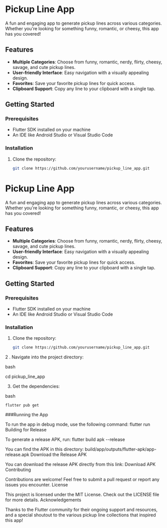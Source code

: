 # Pickup Line App

A fun and engaging app to generate pickup lines across various categories. Whether you're looking for something funny, romantic, or cheesy, this app has you covered!

## Features

- **Multiple Categories**: Choose from funny, romantic, nerdy, flirty, cheesy, savage, and cute pickup lines.
- **User-friendly Interface**: Easy navigation with a visually appealing design.
- **Favorites**: Save your favorite pickup lines for quick access.
- **Clipboard Support**: Copy any line to your clipboard with a single tap.

## Getting Started

### Prerequisites

- Flutter SDK installed on your machine
- An IDE like Android Studio or Visual Studio Code

### Installation

1. Clone the repository:

   ```bash
   git clone https://github.com/yourusername/pickup_line_app.git

# Pickup Line App

A fun and engaging app to generate pickup lines across various categories. Whether you're looking for something funny, romantic, or cheesy, this app has you covered!

## Features

- **Multiple Categories**: Choose from funny, romantic, nerdy, flirty, cheesy, savage, and cute pickup lines.
- **User-friendly Interface**: Easy navigation with a visually appealing design.
- **Favorites**: Save your favorite pickup lines for quick access.
- **Clipboard Support**: Copy any line to your clipboard with a single tap.

## Getting Started

### Prerequisites

- Flutter SDK installed on your machine
- An IDE like Android Studio or Visual Studio Code

### Installation

1. Clone the repository:

   ```bash
   git clone https://github.com/yourusername/pickup_line_app.git


2 . Navigate into the project directory:

bash

cd pickup_line_app

3. Get the dependencies:

bash

    flutter pub get

###Running the App

To run the app in debug mode, use the following command: flutter run
Building for Release

To generate a release APK, run: flutter build apk --release

You can find the APK in this directory: build/app/outputs/flutter-apk/app-release.apk
Download the Release APK

You can download the release APK directly from this link: Download APK
Contributing

Contributions are welcome! Feel free to submit a pull request or report any issues you encounter.
License

This project is licensed under the MIT License. Check out the LICENSE file for more details.
Acknowledgements

Thanks to the Flutter community for their ongoing support and resources, and a special shoutout to the various pickup line collections that inspired this app!

